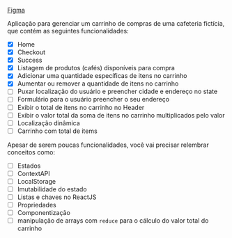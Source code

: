 [Figma](https://www.figma.com/file/f8Pd3QDmAjB0YSFD63wTcw/Coffee-Delivery-(Copy)?node-id=0%3A1&t=acr9JdPQqlicCipd-0)

Aplicação para gerenciar um carrinho de compras de uma cafeteria fictícia, que contém as seguintes funcionalidades:

- [X] Home
- [X] Checkout
- [X] Success
- [X] Listagem de produtos (cafés) disponíveis para compra
- [X] Adicionar uma quantidade específicas de itens no carrinho
- [X] Aumentar ou remover a quantidade de itens no carrinho
- [ ] Puxar localização do usuário e preencher cidade e endereço no state
- [ ] Formulário para o usuário preencher o seu endereço
- [ ] Exibir o total de itens no carrinho no Header
- [ ] Exibir o valor total da soma de itens no carrinho multiplicados pelo valor
- [ ] Localização dinâmica
- [ ] Carrinho com total de items

Apesar de serem poucas funcionalidades, você vai precisar relembrar conceitos como:

- [ ] Estados
- [ ] ContextAPI
- [ ] LocalStorage
- [ ] Imutabilidade do estado
- [ ] Listas e chaves no ReactJS
- [ ] Propriedades
- [ ] Componentização
- [ ] manipulação de arrays com `reduce` para o cálculo do valor total do carrinho